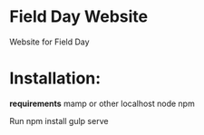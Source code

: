 # Field Day Website
Website for Field Day

# Installation:
__requirements__
mamp or other localhost
node
npm

Run npm install
gulp serve
